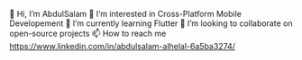
👋 Hi, I’m AbdulSalam
👀 I’m interested in Cross-Platform Mobile Developement
🌱 I’m currently learning Flutter
💞️ I’m looking to collaborate on open-source projects
📫 How to reach me https://www.linkedin.com/in/abdulsalam-alhelal-6a5ba3274/
